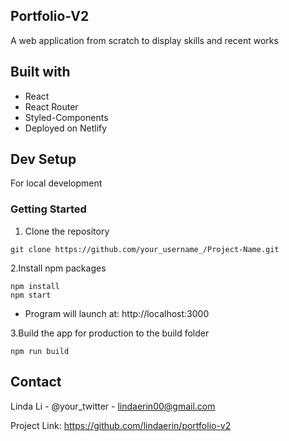 ## Portfolio-V2
A web application from scratch to display skills and recent works

## Built with
* React
* React Router
* Styled-Components
* Deployed on Netlify

## Dev Setup
For local development

### Getting Started
1. Clone the repository

```
git clone https://github.com/your_username_/Project-Name.git
```
2.Install npm packages 
```
npm install
npm start
```
* Program will launch at: http://localhost:3000

3.Build the app for production to the build folder
```
npm run build
```


## Contact
Linda Li - @your_twitter - lindaerin00@gmail.com

Project Link: https://github.com/lindaerin/portfolio-v2
